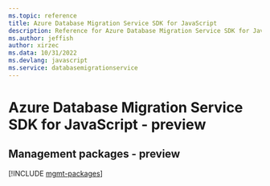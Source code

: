 ```yaml
---
ms.topic: reference
title: Azure Database Migration Service SDK for JavaScript
description: Reference for Azure Database Migration Service SDK for JavaScript
ms.author: jeffish
author: xirzec
ms.data: 10/31/2022
ms.devlang: javascript
ms.service: databasemigrationservice
---
```

# Azure Database Migration Service SDK for JavaScript - preview

## Management packages - preview
[!INCLUDE [mgmt-packages](database-migration-service-mgmt-index.md)]